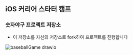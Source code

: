 ## iOS 커리어 스타터 캠프

### 숫자야구 프로젝트 저장소

- 이 저장소를 자신의 저장소로 fork하여 프로젝트를 진행합니다

![baseballGame drawio](https://user-images.githubusercontent.com/74536728/136167553-f68c5306-e8b4-4c8e-be6a-ab4a8ff73bd1.png)
